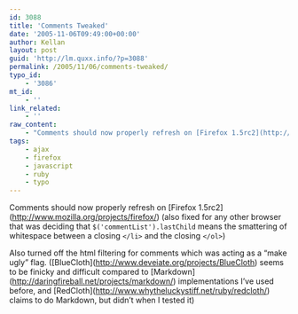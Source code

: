 ```yaml
---
id: 3088
title: 'Comments Tweaked'
date: '2005-11-06T09:49:00+00:00'
author: Kellan
layout: post
guid: 'http://lm.quxx.info/?p=3088'
permalink: /2005/11/06/comments-tweaked/
typo_id:
    - '3086'
mt_id:
    - ''
link_related:
    - ''
raw_content:
    - "Comments should now properly refresh on [Firefox 1.5rc2](http://www.mozilla.org/projects/firefox/) (also fixed for any other browser that was deciding that `$(\\'commentList\\').lastChild` means the smattering of whitespace between a closing `</li>` and the closing `</ol>`)\r\n\r\nAlso turned off the html filtering for comments which was acting as a \\\"make ugly\\\" flag. ([BlueCloth](http://www.deveiate.org/projects/BlueCloth) seems to be finicky and difficult compared to [Markdown](http://daringfireball.net/projects/markdown/) implementations I\\'ve used before, and [RedCloth](http://www.whytheluckystiff.net/ruby/redcloth/) claims to do Markdown, but didn\\'t when I tested it)"
tags:
    - ajax
    - firefox
    - javascript
    - ruby
    - typo
---
```


Comments should now properly refresh on \[Firefox 1.5rc2\](http://www.mozilla.org/projects/firefox/) (also fixed for any other browser that was deciding that `$('commentList').lastChild` means the smattering of whitespace between a closing `</li>` and the closing `</ol>`)

Also turned off the html filtering for comments which was acting as a “make ugly” flag. (\[BlueCloth\](http://www.deveiate.org/projects/BlueCloth) seems to be finicky and difficult compared to \[Markdown\](http://daringfireball.net/projects/markdown/) implementations I’ve used before, and \[RedCloth\](http://www.whytheluckystiff.net/ruby/redcloth/) claims to do Markdown, but didn’t when I tested it)